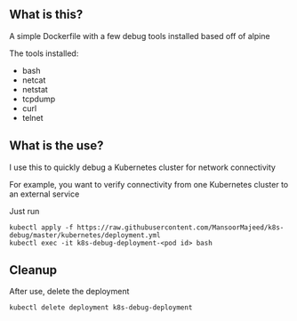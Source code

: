 ## What is this?

A simple Dockerfile with a few debug tools installed based off of alpine

The tools installed:
 - bash
 - netcat
 - netstat
 - tcpdump
 - curl
 - telnet

## What is the use?

I use this to quickly debug a Kubernetes cluster for network connectivity

For example, you want to verify connectivity from one Kubernetes cluster to an external service

Just run
```
kubectl apply -f https://raw.githubusercontent.com/MansoorMajeed/k8s-debug/master/kubernetes/deployment.yml
kubectl exec -it k8s-debug-deployment-<pod id> bash
```

## Cleanup
After use, delete the deployment
```
kubectl delete deployment k8s-debug-deployment
```
